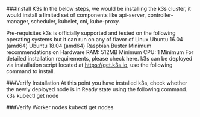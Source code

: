 ###Install K3s
In the below steps, we would be installing the k3s cluster, it would install a limited set of components like api-server, controller-manager, scheduler, kubelet, cni, kube-proxy.

Pre-requisites
k3s is officially supported and tested on the following operating systems but it can run on any of flavor of Linux
Ubuntu 16.04 (amd64)
Ubuntu 18.04 (amd64)
Raspbian Buster
Minimum recommendations on Hardware
RAM: 512MB Minimum
CPU: 1 Minimum
For detailed installation requirements, please check here.
k3s can be deployed via installation script located at https://get.k3s.io, use the following command to install.


###Verify Installation
At this point you have installed k3s, check whether the newly deployed node is in Ready state using the following command.
k3s kubectl get node

###Verify Worker nodes
kubectl get nodes